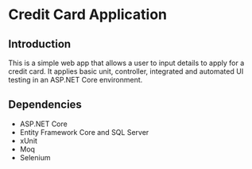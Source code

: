 # Credit Card Application
## Introduction
This is a simple web app that allows a user to input details to apply for a credit card.
It applies basic unit, controller, integrated and automated UI testing in an ASP.NET Core environment.

## Dependencies
- ASP.NET Core
- Entity Framework Core and SQL Server
- xUnit
- Moq
- Selenium